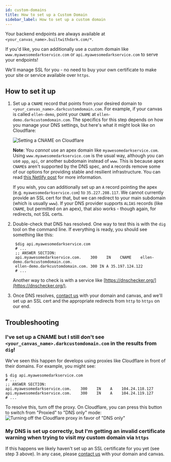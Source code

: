 ```yaml
---
id: custom-domains
title: How to set up a Custom Domain
sidebar_label: How to set up a custom domain
---
```


Your backend endpoints are always available at
`<your_canvas_name>.builtwithdark.com/*`.

If you'd like, you can additionally use a custom domain like
`www.myawesomedarkservice.com` or `api.myawesomedarkservice.com` to serve your
endpoints!

We'll manage SSL for you - no need to buy your own certificate to make your site
or service available over `https`.

## How to set it up

1. Set up a `CNAME` record that points from your desired domain to
   `<your_canvas_name>.darkcustomdomain.com`. For example, if your canvas is
   called `ellen-demo`, point your `CNAME` at `ellen-demo.darkcustomdomain.com`.
   The specifics for this step depends on how you manage your DNS settings, but
   here's what it might look like on Cloudflare:

   ![Setting a CNAME on Cloudflare](/img/customdomain/cname-example.png)

   **Note**: You _cannot_ use an apex domain like `myawesomedarkservice.com`.
   Using `www.myawesomedarkservice.com` is the usual way, although you can use
   `app`, `api`, or another subdomain instead of `www`. This is because apex
   `CNAME`s aren't supported by the DNS spec, and `A` records remove some of our
   options for providing stable and resilient infrastructure. You can read
   [this Netlify post](https://www.netlify.com/blog/2017/02/28/to-www-or-not-www/)
   for more information.

   If you wish, you can additionally set up an `A` record pointing the apex
   (e.g. `myawesomedarkservice.com`) to `35.227.208.117`. We cannot currently
   provide an SSL cert for that, but we can redirect to your main subdomain
   (which is usually `www`). If your DNS provider supports `ALIAS` records (like
   `CNAME`, but permitted on an apex), that also works - though again, for
   redirects, not SSL certs.

2. Double-check that DNS has resolved. One way to test this is with the `dig`
   tool on the command line. If everything is ready, you should see something
   like this:

   ```shell
    $dig api.myawesomedarkservice.com
    # ...
    ;; ANSWER SECTION:
    api.myawesomedarkservice.com.    300    IN    CNAME    ellen-demo.darkcustomdomain.com.
    ellen-demo.darkcustomdomain.com. 300 IN A 35.197.124.122
    # ...
   ```

   Another way to check is with a service like
   [https://dnschecker.org/](https://dnschecker.org/).

3. Once DNS resolves, [contact us](/reference/support) with your domain and canvas, and
   we'll set up an SSL cert and the appropriate redirects from `http` to `https`
   on our end.

## Troubleshooting

### I've set up a CNAME but I still don't see `<your_canvas_name>.darkcustomdomain.com` in the results from `dig`!

We've seen this happen for develops using proxies like Cloudflare in front of
their domains. For example, you might see:

```shell
$ dig api.myawesomedarkservice.com
# ...
;; ANSWER SECTION:
api.myawesomedarkservice.com.    300    IN    A    104.24.118.127
api.myawesomedarkservice.com.    300    IN    A    104.24.119.127
# ...
```

To resolve this, turn off the proxy. On Cloudflare, you can press this button to
switch from "Proxied" to "DNS only" mode:
![Turning off the Cloudflare proxy in favor of "DNS only"](/img/customdomain/cloudflare-proxy.png)

### My DNS is set up correctly, but I'm getting an invalid certificate warning when trying to visit my custom domain via `https`

If this happens we likely haven't set up an SSL certificate for you yet (see
step 3 above). In any case, please [contact us](/reference/support) with your domain and
canvas.
